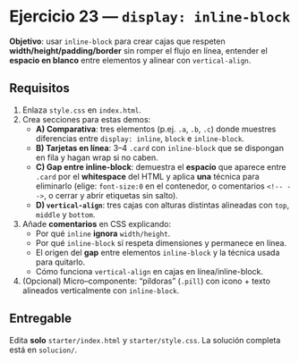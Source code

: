 # Ejercicio 23 — `display: inline-block`

**Objetivo**: usar `inline-block` para crear cajas que respeten **width/height/padding/border** sin romper el flujo en línea, entender el **espacio en blanco** entre elementos y alinear con `vertical-align`.

## Requisitos

1. Enlaza `style.css` en `index.html`.
2. Crea secciones para estas demos:
   - **A) Comparativa**: tres elementos (p.ej. `.a`, `.b`, `.c`) donde muestres diferencias entre `display: inline`, `block` e `inline-block`.
   - **B) Tarjetas en línea**: 3–4 `.card` con `inline-block` que se dispongan en fila y hagan wrap si no caben.
   - **C) Gap entre inline-block**: demuestra el **espacio** que aparece entre `.card` por el **whitespace** del HTML y aplica **una** técnica para eliminarlo (elige: `font-size:0` en el contenedor, o comentarios `<!-- -->`, o cerrar y abrir etiquetas sin salto).
   - **D) `vertical-align`**: tres cajas con alturas distintas alineadas con `top`, `middle` y `bottom`.
3. Añade **comentarios** en CSS explicando:
   - Por qué `inline` **ignora** `width/height`.
   - Por qué `inline-block` sí respeta dimensiones y permanece en línea.
   - El origen del **gap** entre elementos `inline-block` y la técnica usada para quitarlo.
   - Cómo funciona `vertical-align` en cajas en línea/inline-block.
4. (Opcional) Micro–componente: “píldoras” (`.pill`) con icono + texto alineados verticalmente con `inline-block`.

## Entregable

Edita **solo** `starter/index.html` y `starter/style.css`. La solución completa está en `solucion/`.
